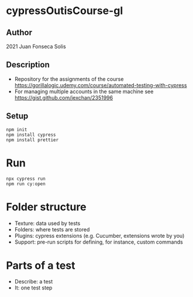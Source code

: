 # cypressOutisCourse-gl

## Author
2021 Juan Fonseca Solis

## Description
* Repository for the assignments of the course https://gorillalogic.udemy.com/course/automated-testing-with-cypress
* For managing multiple accounts in the same machine see https://gist.github.com/jexchan/2351996

## Setup
```
npm init
npm install cypress
npm install prettier
```

# Run
```
npx cypress run
npm run cy:open
```

# Folder structure
* Texture: data used by tests
* Folders: where tests are stored
* Plugins: cypress extensions (e.g. Cucumber, extensions wrote by you)
* Support: pre-run scripts for defining, for instance, custom commands

# Parts of a test
* Describe: a test
* It: one test step